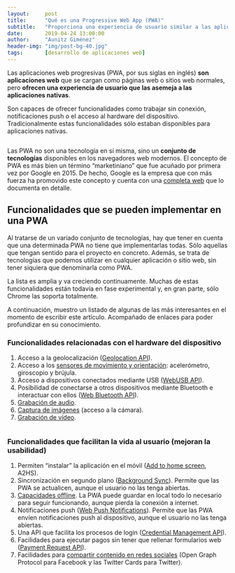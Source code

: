 ```yaml
---
layout:     post
title:      "Qué es una Progressive Web App (PWA)"
subtitle:   "Proporciona una experiencia de usuario similar a las aplicaciones nativas"
date:       2019-04-24 13:00:00
author:     "Aunitz Giménez"
header-img: "img/post-bg-40.jpg"
tags:       [desarrollo de aplicaciones web]
---
```


<p>Las aplicaciones web progresivas (PWA, por sus siglas en inglés) <strong>son aplicaciones web</strong> que se cargan como páginas web o sitios web normales, pero <strong>ofrecen una experiencia de usuario que las asemeja a las aplicaciones nativas</strong>.</p>

<p>Son capaces de ofrecer funcionalidades como trabajar sin conexión, notificaciones push o el acceso al hardware del dispositivo. Tradicionalmente estas funcionalidades sólo estaban disponibles para aplicaciones nativas.</p>

<p><img src="{{ site.baseurl }}/img/que-es-una-progressive-web-app-pwa-01.jpg" alt=""></p>

<p>Las PWA no son una tecnología en sí misma, sino un <strong>conjunto de tecnologías</strong> disponibles en los navegadores web modernos. El concepto de PWA es más bien un término “marketiniano” que fue acuñado por primera vez por Google en 2015. De hecho, Google es la empresa que con más fuerza ha promovido este concepto y cuenta con una <a href="https://developers.google.com/web/progressive-web-apps/" target="_blank" rel="noopener">completa web</a> que lo documenta en detalle.</p>

<h2>Funcionalidades que se pueden implementar en una PWA</h2>

<p>Al tratarse de un variado conjunto de tecnologías, hay que tener en cuenta que una determinada PWA no tiene que implementarlas todas. Sólo aquellas que tengan sentido para el proyecto en concreto. Además, se trata de tecnologías que podemos utilizar en cualquier aplicación o sitio web, sin tener siquiera que denominarla como PWA.</p>

<p>La lista es amplia y va creciendo continuamente. Muchas de estas funcionalidades están todavía en fase experimental y, en gran parte, sólo Chrome las soporta totalmente.</p>

<p>A continuación, muestro un listado de algunas de las más interesantes en el momento de escribir este artículo. Acompañado de enlaces para poder profundizar en su conocimiento.</p>

<h3>Funcionalidades relacionadas con el hardware del dispositivo</h3>

<ol>
	<li>Acceso a la geolocalización (<a href="https://developers.google.com/maps/documentation/geolocation/intro" target="_blank" rel="noopener">Geolocation API</a>).</li>
	<li>Acceso a los <a href="https://developer.mozilla.org/es/docs/Web/API/Sensor_APIs" target="_blank" rel="noopener">sensores de movimiento y orientación</a>: acelerómetro, giroscopio y brújula.</li>
	<li>Acceso a dispositivos conectados mediante USB (<a href="https://developers.google.com/web/updates/2016/03/access-usb-devices-on-the-web" target="_blank" rel="noopener">WebUSB API</a>).</li>
	<li>Posibilidad de conectarse a otros dispositivos mediante Bluetooth e interactuar con ellos (<a href="https://developers.google.com/web/updates/2015/07/interact-with-ble-devices-on-the-web" target="_blank" rel="noopener">Web Bluetooth API</a>).</li>
	<li><a href="https://developers.google.com/web/fundamentals/media/recording-audio/" target="_blank" rel="noopener">Grabación de audio</a>.</li>
	<li><a href="https://developers.google.com/web/fundamentals/media/capturing-images/" target="_blank" rel="noopener">Captura de imágenes</a> (acceso a la cámara).</li>
	<li><a href="https://developers.google.com/web/fundamentals/media/recording-video/" target="_blank" rel="noopener">Grabación de vídeo</a>.</li>
</ol>

<p><img src="{{ site.baseurl }}/img/que-es-una-progressive-web-app-pwa-02.jpg" alt=""></p>

<h3>Funcionalidades que facilitan la vida al usuario (mejoran la usabilidad)</h3>

<ol>
	<li>Permiten “instalar” la aplicación en el móvil (<a href="https://developers.google.com/web/fundamentals/app-install-banners/" target="_blank" rel="noopener">Add to home screen</a>, A2HS).</li>
	<li>Sincronización en segundo plano (<a href="https://developers.google.com/web/updates/2015/12/background-sync" target="_blank" rel="noopener">Background Sync</a>). Permite que las PWA se actualicen, aunque el usuario no las tenga abiertas.</li>
	<li><a href="https://developers.google.com/web/fundamentals/instant-and-offline/web-storage/offline-for-pwa" target="_blank" rel="noopener">Capacidades offline</a>. La PWA puede guardar en local todo lo necesario para seguir funcionando, aunque pierda la conexión a internet.</li>
	<li>Notificaciones push (<a href="https://developers.google.com/web/fundamentals/push-notifications/" target="_blank" rel="noopener">Web Push Notifications</a>). Permite que las PWA envíen notificaciones push al dispositivo, aunque el usuario no las tenga abiertas.</li>
	<li>Una API que facilita los procesos de login (<a href="https://developers.google.com/web/fundamentals/security/credential-management/" target="_blank" rel="noopener">Credential Management API</a>).</li>
	<li>Facilidades para ejecutar pagos sin tener que rellenar formularios web (<a href="https://developers.google.com/web/fundamentals/payments/" target="_blank" rel="noopener">Payment Request API</a>).</li>
	<li>Facilidades para <a href="https://developers.google.com/web/fundamentals/discovery/social-discovery/" target="_blank" rel="noopener">compartir contenido en redes sociales</a> (Open Graph Protocol para Facebook y las Twitter Cards para Twitter).</li>
</ol>

<p><img src="{{ site.baseurl }}/img/que-es-una-progressive-web-app-pwa-03.jpg" alt=""></p>